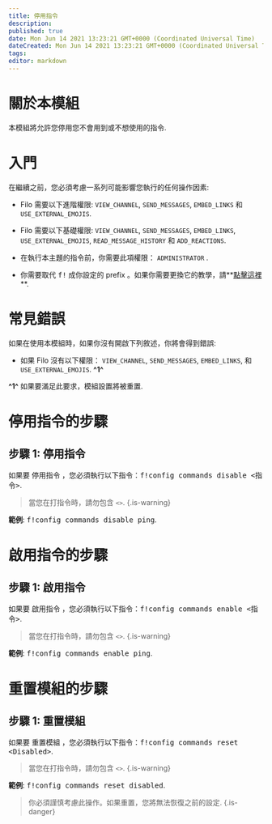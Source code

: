 ```yaml
---
title: 停用指令
description:
published: true
date: Mon Jun 14 2021 13:23:21 GMT+0000 (Coordinated Universal Time)
dateCreated: Mon Jun 14 2021 13:23:21 GMT+0000 (Coordinated Universal Time)
tags:
editor: markdown
---
```


# 關於本模組

本模組將允許您停用您不會用到或不想使用的指令.

# 入門

在繼續之前，您必須考慮一系列可能影響您執行的任何操作因素:

- Filo 需要以下進階權限: ``VIEW_CHANNEL``, ``SEND_MESSAGES``, ``EMBED_LINKS`` 和 ``USE_EXTERNAL_EMOJIS``.

- Filo 需要以下基礎權限: ``VIEW_CHANNEL``, ``SEND_MESSAGES``, ``EMBED_LINKS``, ``USE_EXTERNAL_EMOJIS``, ``READ_MESSAGE_HISTORY`` 和 ``ADD_REACTIONS``.

- 在執行本主題的指令前，你需要此項權限： ``ADMINISTRATOR`` .

- 你需要取代 <kbd>f!</kbd> 成你設定的 prefix 。如果你需要更換它的教學，請**[點擊這裡](https://wiki.filobot.xyz/zh-Tw/modules/prefix)**.

# 常見錯誤

如果在使用本模組時，如果你沒有開啟下列敘述，你將會得到錯誤:

- 如果 Filo 沒有以下權限： ``VIEW_CHANNEL``, ``SEND_MESSAGES``, ``EMBED_LINKS``, 和 ``USE_EXTERNAL_EMOJIS``. **^1^**

**^1^** 如果要滿足此要求，模組設置將被重置.

# 停用指令的步驟

## **步驟 1**: 停用指令

如果要 停用指令 ，您必須執行以下指令：<kbd>f!config commands disable \<指令></kbd>.

> 當您在打指令時，請勿包含 ``<>``.
{.is-warning}

**範例**: <kbd>f!config commands disable ping</kbd>.

# 啟用指令的步驟

## **步驟 1**: 啟用指令

如果要 啟用指令 ，您必須執行以下指令：<kbd>f!config commands enable \<指令></kbd>.

> 當您在打指令時，請勿包含 ``<>``.
{.is-warning}

**範例**: <kbd>f!config commands enable ping</kbd>.

# 重置模組的步驟

## **步驟 1**: 重置模組

如果要 重置模組 ，您必須執行以下指令：<kbd>f!config commands reset \<Disabled></kbd>.

> 當您在打指令時，請勿包含 ``<>``.
{.is-warning}

**範例**: <kbd>f!config commands reset disabled</kbd>.

> 你必須謹慎考慮此操作。如果重置，您將無法恢復之前的設定.
{.is-danger}
